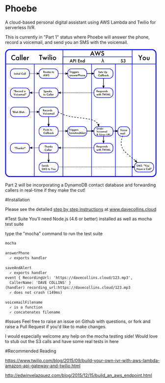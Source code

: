 # Phoebe
A cloud-based personal digital assistant using AWS Lambda and Twilio for serverless IVR.

This is currently in "Part 1" status where Phoebe will answer the phone, record a voicemail, and send you an SMS with the voicemail.

![Overview Diagram](images/ivr_overview.jpg)


Part 2 will be incorporating a DynamoDB contact database and forwarding callers in real-time if they make the cut!

#Installation

Please see the detailed [step by step instructions](http://davecollins.cloud/lambda_ivr_1.html) at www.davecollins.cloud



#Test Suite
You'll need Node.js (4.6 or better) installed as well as mocha test suite

type the "mocha" command to run the test suite

    mocha

    answerPhone
      ✓ exports handler

    saveAndAlert
      ✓ exports handler
    event { RecordingUrl: 'https://davecollins.cloud/123.mp3',
      CallerName: 'DAVE COLLINS' }
    (handler) recording_url:https://davecollins.cloud/123.mp3
      ✓ does not crash (149ms)

    voicemailFilename
      ✓ is a function
      ✓ concatenates filename


#Issues
Feel free to raise an issue on Github with questions, or fork and raise a Pull Request if you'd like to make changes.

I would especially welcome any help on the mocha testing side!  Would love to stub out the S3 calls and have some real tests in here


#Recommended Reading

https://www.twilio.com/blog/2015/09/build-your-own-ivr-with-aws-lambda-amazon-api-gateway-and-twilio.html

http://edwinvelazquez.com/blog/2015/12/15/build_an_aws_endpoint.html

